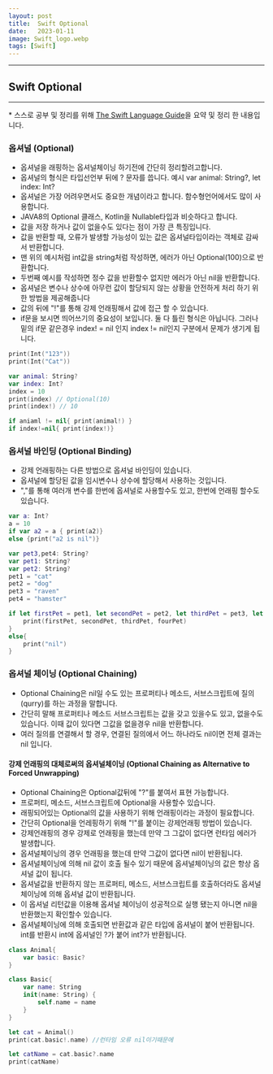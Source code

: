 ```yaml
---
layout: post
title:  Swift Optional
date:   2023-01-11
image: Swift_logo.webp
tags: [Swift]
---
```


---
## Swift Optional
---
\* 스스로 공부 및 정리를 위해 [The Swift Language Guide](https://jusung.gitbook.io/the-swift-language-guide/)을 요약 및 정리 한 내용입니다. 
### 옵셔널 (Optional)
   - 옵셔널을 래핑하는 옵셔널체이닝 하기전에 간단히 정리할려고합니다.
   - 옵셔널의 형식은 타입선언부 뒤에 ? 문자를 씁니다. 예시 var animal: String?, let index: Int?
   - 옵셔널은 가장 어려우면서도 중요한 개념이라고 합니다. 함수형언어에서도 많이 사용합니다.
   - JAVA8의 Optional 클래스, Kotlin을 Nullable타입과 비슷하다고 합니다.
   - 값을 저장 하거나 값이 없을수도 있다는 점이 가장 큰 특징입니다.
   - 값을 반환할 때, 오류가 발생할 가능성이 있는 값은 옵셔널타입이라는 객체로 감싸서 반환합니다.
   - 맨 위의 예시처럼 int값을 string처럼 작성하면, 에러가 아닌 Optional(100)으로 반환합니다.
   - 두번째 예시를 작성하면 정수 값을 반환할수 없지만 에러가 아닌 nil을 반환합니다.
   - 옵셔널은 변수나 상수에 아무런 값이 할당되지 않는 상황을 안전하게 처리 하기 위한 방법을 제공해줍니다
   - 값의 뒤에 "!"를 통해 강제 언래핑해서 값에 접근 할 수 있습니다.
   - if문을 보시면 띄어쓰기의 중요성이 보입니다. 둘 다 틀린 형식은 아닙니다. 그러나 밑의 if문 같은경우 index! = nil 인지 index != nil인지 구분에서 문제가 생기게 됩니다.


```swift
print(Int("123"))
print(Int("Cat"))

var animal: String?
var index: Int?
index = 10
print(index) // Optional(10)
print(index!) // 10

if aniaml != nil{ print(animal!) }
if index!=nil{ print(index!)}

```
### 옵셔널 바인딩 (Optional Binding)
   - 강제 언래핑하는 다른 방법으로 옵셔널 바인딩이 있습니다. 
   - 옵셔널에 할당된 값을 임시변수나 상수에 할당해서 사용하는 것입니다.
   - ","를 통해 여러개 변수를 한번에 옵셔널로 사용할수도 있고, 한번에 언래핑 할수도 있습니다.
```swift
var a: Int?
a = 10
if var a2 = a { print(a2)}
else {print("a2 is nil")}

var pet3,pet4: String?
var pet1: String?
var pet2: String?
pet1 = "cat"
pet2 = "dog"
pet3 = "raven"
pet4 = "hamster"

if let firstPet = pet1, let secondPet = pet2, let thirdPet = pet3, let fourPet = pet4{
    print(firstPet, secondPet, thirdPet, fourPet)
}
else{
    print("nil")
}
```

### 옵셔널 체이닝 (Optional Chaining)
   - Optional Chaining은 nil일 수도 있는 프로퍼티나 메소드, 서브스크립트에 질의(qurry)를 하는 과정을 말합니다.
   - 간단히 말해 프로퍼티나 메소드 서브스크립트는 값을 갖고 있을수도 있고, 없을수도있습니다. 이때 값이 있다면 그값을 없을경우 nil을 반환합니다.
   - 여러 질의를 연결해서 할 경우, 연결된 질의에서 어느 하나라도 nil이면 전체 결과는 nil 입니다.

#### 강제 언래핑의 대체로써의 옵셔널체이닝 (Optional Chaining as Alternative to Forced Unwrapping)
   - Optional Chaining은 Optional값뒤에 "?"를 붙여서 표현 가능합니다.
   - 프로퍼티, 메소드, 서브스크립트에 Optional을 사용할수 있습니다.
   - 래핑되어있는 Optional의 값을 사용하기 위해 언래핑이라는 과정이 필요합니다.
   - 간단히 Optional을 언레핑하기 위해 "!"를 붙이는 강제언래핑 방법이 있습니다.
   - 강제언래핑의 경우 강제로 언래핑을 했는데 만약 그 그값이 없다면 런타임 에러가 발생합니다.
   - 옵셔널체이닝의 경우 언래핑을 했는데 만약 그값이 없다면 nil이 반환됩니다.
   - 옵셔널체이닝에 의해 nil 값이 호출 될수 있기 때문에 옵셔널체이닝의 값은 항상 옵셔널 값이 됩니다.
   - 옵셔널값을 반환하지 않는 프로퍼티, 메소드, 서브스크립트를 호출하더라도 옵셔널체이닝에 의해 옵셔널 값이 반환됩니다.
   - 이 옵셔널 리턴값을 이용해 옵셔널 체이닝이 성공적으로 실행 됐는지 아니면 nil을 반환했는지 확인할수 있습니다.
   - 옵셔널체이닝에 의해 호출되면 반환값과 같은 타입에 옵셔널이 붙어 반환됩니다. int를 반환시 int에 옵셔널인 ?가 붙어 int?가 반환됩니다.

``` swift
class Animal{
    var basic: Basic?
}

class Basic{
    var name: String
    init(name: String) {
        self.name = name
    }
}

let cat = Animal()
print(cat.basic!.name) //런타임 오류 nil이기때문에

let catName = cat.basic?.name
print(catName)